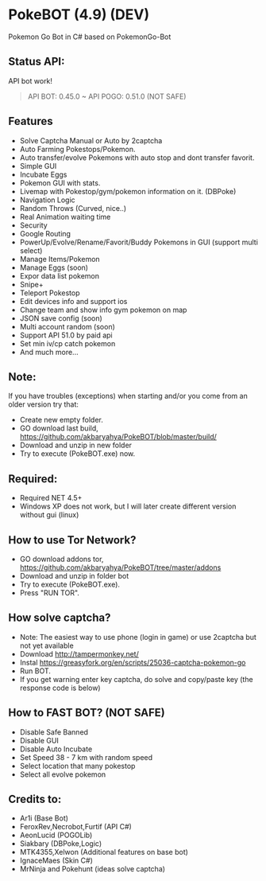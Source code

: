 # PokeBOT (4.9) (DEV)
Pokemon Go Bot in C# based on PokemonGo-Bot

Status API:
-------------
API bot work!
> API BOT: 0.45.0 ~ API POGO: 0.51.0 (NOT SAFE)

Features
-------------
 - Solve Captcha Manual or Auto by 2captcha
 - Auto Farming Pokestops/Pokemon.
 - Auto transfer/evolve Pokemons with auto stop and dont transfer favorit.
 - Simple GUI
 - Incubate Eggs
 - Pokemon GUI with stats.
 - Livemap with Pokestop/gym/pokemon information on it. (DBPoke)
 - Navigation Logic
 - Random Throws (Curved, nice..)
 - Real Animation waiting time
 - Security
 - Google Routing
 - PowerUp/Evolve/Rename/Favorit/Buddy Pokemons in GUI (support multi select)
 - Manage Items/Pokemon
 - Manage Eggs (soon)
 - Expor data list pokemon
 - Snipe+
 - Teleport Pokestop
 - Edit devices info and support ios
 - Change team and show info gym pokemon on map
 - JSON save config (soon)
 - Multi account random (soon)
 - Support API 51.0 by paid api
 - Set min iv/cp catch pokemon
 - And much more...

Note:
-------------------
If you have troubles (exceptions) when starting and/or you come from an older version try that:
 - Create new empty folder.
 - GO download last build, https://github.com/akbaryahya/PokeBOT/blob/master/build/
 - Download and unzip in new folder
 - Try to execute (PokeBOT.exe) now.

Required:
-------------------
 - Required NET 4.5+
 - Windows XP does not work, but I will later create different version without gui (linux)

How to use Tor Network?
-------------------
 - GO download addons tor, https://github.com/akbaryahya/PokeBOT/tree/master/addons
 - Download and unzip in folder bot
 - Try to execute (PokeBOT.exe).
 - Press "RUN TOR".
 
How solve captcha?
-------------------
 - Note: The easiest way to use phone (login in game) or use 2captcha but not yet available
 - Download http://tampermonkey.net/
 - Instal https://greasyfork.org/en/scripts/25036-captcha-pokemon-go
 - Run BOT.
 - If you get warning enter key captcha, do solve and copy/paste key (the response code is below)

How to FAST BOT? (NOT SAFE)
-------------------
 - Disable Safe Banned
 - Disable GUI
 - Disable Auto Incubate
 - Set Speed 38 - 7 km with random speed
 - Select location that many pokestop
 - Select all evolve pokemon

Credits to:
-------------------
 - Ar1i (Base Bot)
 - FeroxRev,Necrobot,Furtif (API C#)
 - AeonLucid (POGOLib)
 - Siakbary (DBPoke,Logic)
 - MTK4355,Xelwon (Additional features on base bot)
 - IgnaceMaes (Skin C#)
 - MrNinja and Pokehunt (ideas solve captcha)